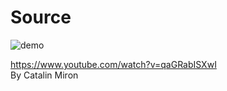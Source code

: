 # Source

![demo](./pexels-wallpaper-carousel.gif)

https://www.youtube.com/watch?v=qaGRabISXwI  
By Catalin Miron
